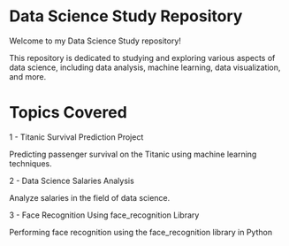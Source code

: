 # Data Science Study Repository
Welcome to my Data Science Study repository! 

This repository is dedicated to studying and exploring various aspects of data science, including data analysis, machine learning, data visualization, and more.

# Topics Covered
1 - Titanic Survival Prediction Project

Predicting passenger survival on the Titanic using machine learning techniques. 

2 - Data Science Salaries Analysis

Analyze salaries in the field of data science.

3 - Face Recognition Using face_recognition Library

Performing face recognition using the face_recognition library in Python
